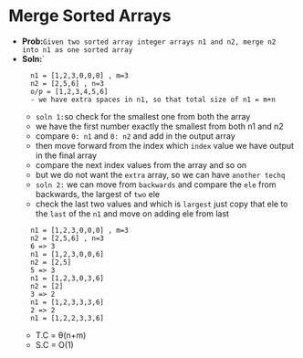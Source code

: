 # Merge Sorted Arrays
- **Prob:**`Given two sorted array integer arrays n1 and n2, merge n2 into n1 as one sorted array`
- **Soln:**`
  ```
    n1 = [1,2,3,0,0,0] , m=3
    n2 = [2,5,6] , n=3
    o/p = [1,2,3,4,5,6]
    - we have extra spaces in n1, so that total size of n1 = m+n
  ```
  - `soln 1:`so check for the smallest one from both the array
  - we have the first number exactly the smallest from both n1 and n2
  - compare `0: n1` and `0: n2` and add in the output array
  - then move forward from the index which `index` value we have output in the final array
  - compare the next index values from the array and so on
  - but we do not want the `extra` array, so we can have `another techq`
  - `soln 2:` we can move from `backwards` and compare the `ele` from backwards, the largest of `two` ele
  - check the last two values and which is `largest` just copy that ele to the `last` of the `n1` and move on adding ele from last
  ```
    n1 = [1,2,3,0,0,0] , m=3
    n2 = [2,5,6] , n=3
    6 => 3
    n1 = [1,2,3,0,0,6]
    n2 = [2,5]
    5 => 3
    n1 = [1,2,3,0,3,6]
    n2 = [2]
    3 => 2
    n1 = [1,2,3,3,3,6]
    2 => 2
    n1 = [1,2,2,3,3,6]
  ```
  - T.C = θ(n+m)
  - S.C = O(1)
